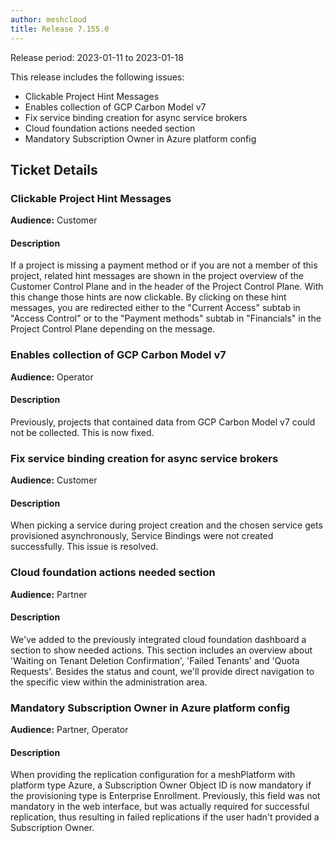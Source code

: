 ```yaml
---
author: meshcloud
title: Release 7.155.0
---
```


Release period: 2023-01-11 to 2023-01-18

This release includes the following issues:
* Clickable Project Hint Messages
* Enables collection of GCP Carbon Model v7
* Fix service binding creation for async service brokers
* Cloud foundation actions needed section
* Mandatory Subscription Owner in Azure platform config
<!--truncate-->

## Ticket Details
### Clickable Project Hint Messages
**Audience:** Customer<br>

#### Description
If a project is missing a payment method or if you are not a member of this project, 
related hint messages are shown in the project overview of the Customer Control Plane 
and in the header of the Project Control Plane. With this change those hints are now clickable.
By clicking on these hint messages, you are redirected either to the "Current Access" subtab
in "Access Control" or to  the "Payment methods" subtab in "Financials" in the Project Control Plane depending 
on the message.

### Enables collection of GCP Carbon Model v7
**Audience:** Operator<br>

#### Description
Previously, projects that contained data from GCP Carbon Model v7 could not
be collected. This is now fixed.

### Fix service binding creation for async service brokers
**Audience:** Customer<br>

#### Description
When picking a service during project creation and the chosen service gets provisioned
asynchronously, Service Bindings were not created successfully. This issue is resolved.

### Cloud foundation actions needed section
**Audience:** Partner<br>

#### Description
We've added to the previously integrated cloud foundation dashboard a section to show needed actions. This 
section includes an overview about 'Waiting on Tenant Deletion Confirmation', 'Failed Tenants' and 
'Quota Requests'. Besides the status and count, we'll provide direct navigation to the specific 
view within the administration area.

### Mandatory Subscription Owner in Azure platform config
**Audience:** Partner, Operator<br>

#### Description
When providing the replication configuration for a meshPlatform with platform
type Azure, a Subscription Owner Object ID is now mandatory if the
provisioning type is Enterprise Enrollment. Previously, this field was not
mandatory in the web interface, but was actually required for successful
replication, thus resulting in failed replications if the user hadn't provided
a Subscription Owner.

